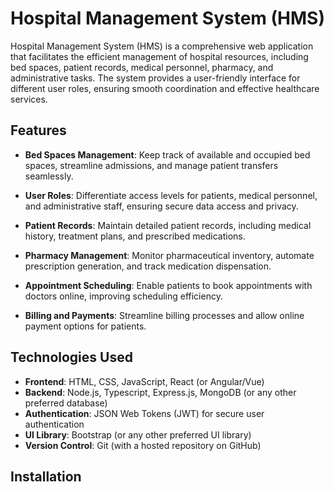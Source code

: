 # Hospital Management System (HMS)

<!-- ![Hospital Management System](https://example.com/path/to/your/logo.png) -->

Hospital Management System (HMS) is a comprehensive web application that facilitates the efficient management of hospital resources, including bed spaces, patient records, medical personnel, pharmacy, and administrative tasks. The system provides a user-friendly interface for different user roles, ensuring smooth coordination and effective healthcare services.

## Features

- **Bed Spaces Management**: Keep track of available and occupied bed spaces, streamline admissions, and manage patient transfers seamlessly.

- **User Roles**: Differentiate access levels for patients, medical personnel, and administrative staff, ensuring secure data access and privacy.

- **Patient Records**: Maintain detailed patient records, including medical history, treatment plans, and prescribed medications.

- **Pharmacy Management**: Monitor pharmaceutical inventory, automate prescription generation, and track medication dispensation.

- **Appointment Scheduling**: Enable patients to book appointments with doctors online, improving scheduling efficiency.

- **Billing and Payments**: Streamline billing processes and allow online payment options for patients.

## Technologies Used

- **Frontend**: HTML, CSS, JavaScript, React (or Angular/Vue)
- **Backend**: Node.js, Typescript, Express.js, MongoDB (or any other preferred database)
- **Authentication**: JSON Web Tokens (JWT) for secure user authentication
- **UI Library**: Bootstrap (or any other preferred UI library)
- **Version Control**: Git (with a hosted repository on GitHub)

## Installation

